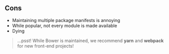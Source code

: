 ## Cons

- Maintaining multiple package manifests is annoying
- While popular, not every module is made available
- Dying

> ...psst! While Bower is maintained, we recommend **yarn** and **webpack** for new front-end projects!